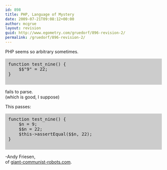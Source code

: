 ```yaml
---
id: 898
title: PHP, Language of Mystery
date: 2009-07-21T09:08:12+00:00
author: mcgrue
layout: revision
guid: http://www.egometry.com/gruedorf/896-revision-2/
permalink: /gruedorf/896-revision-2/
---
```

PHP seems so arbitrary sometimes.

<pre style="background-color: #ccc; font-family: monospace; padding: 10px;">function test_nine() {
	$$"9" = 22;
}

</pre>

fails to parse.  
(which is good, I suppose)

This passes:

<pre style="background-color: #ccc; font-family: monospace; padding: 10px;">function test_nine() {
	$n = 9;
	$$n = 22;
	$this->assertEqual($$n, 22);
}

</pre>

-Andy Friesen,  
of <a href=http://giant-communist-robots.com/>giant-communist-robots.com</a>.